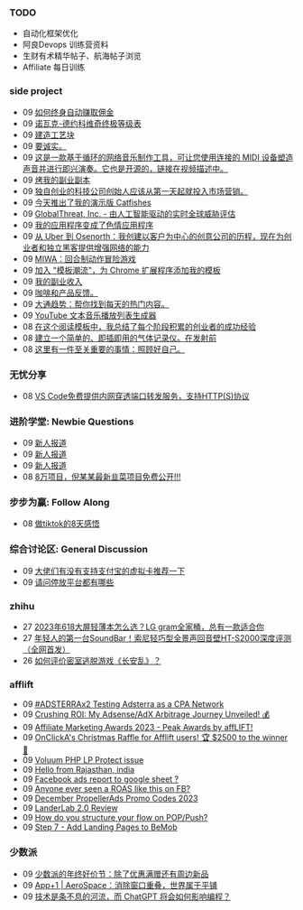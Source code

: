 ### TODO
-  自动化框架优化
-  阿良Devops 训练营资料
-  生财有术精华帖子、航海帖子浏览
-  Affiliate 每日训练

### side project
<!-- sideproject:START -->
-  09 [如何终身自动赚取佣金](https://olspsystem.com/join/448853)
-  09 [诺瓦克-德约科维奇终极等级表](https://youtu.be/eTFZDUKjQnU?si=NCnLbwyfoeDcOdmx)
-  09 [建造工艺块](https://old.reddit.com/r/tailwindcss/comments/18dkgso/launching_craftedblock/)
-  09 [要诚实。](https://www.reddit.com/r/SideProject/comments/18eekex/be_honest/)
-  09 [这是一款基于循环的网络音乐制作工具，可让您使用连接的 MIDI 设备塑造声音并进行即兴演奏。它也是开源的，链接在视频描述中。](https://www.youtube.com/watch?v=ONkM159dy3M)
-  09 [烤我的副业副本](https://www.reddit.com/r/SideProject/comments/18edy19/roast_my_side_project_copy/)
-  09 [独自创业的科技公司创始人应该从第一天起就投入市场营销。](https://www.reddit.com/r/SideProject/comments/18ed8nl/tech_founders_going_alone_should_jump_into/)
-  09 [今天推出了我的演示版 Catfishes](https://www.reddit.com/r/SideProject/comments/18ebgtm/launched_my_demo_catfishes_today/)
-  09 [GlobalThreat, Inc. - 由人工智能驱动的实时全球威胁评估](https://globalthreat.info/)
-  09 [我的应用程序变成了色情应用程序](https://www.reddit.com/r/SideProject/comments/18e9tgy/my_app_turned_into_a_porn_app/)
-  09 [从 Uber 到 Osenorth：我创建以客户为中心的创意公司的历程，现在为创业者和独立黑客提供增强网络的能力](https://www.reddit.com/r/SideProject/comments/18e8kpx/from_uber_to_osenorth_my_journey_to_a/)
-  09 [MIWA：回合制动作冒险游戏](https://www.reddit.com/r/SideProject/comments/18e4dso/miwa_turnbased_actionadventure_game/)
-  09 [加入 &quot;模板潮流&quot;，为 Chrome 扩展程序添加我的模板](https://www.reddit.com/r/SideProject/comments/18e5sx9/joining_the_boilerplate_trend_and_adding_mine_for/)
-  09 [我的副业收入](https://old.reddit.com/r/SideProject/comments/18e5q78/my_side_project_revenue/)
-  09 [咖啡和产品反馈。](https://www.instagram.com/p/C0fd9uSpLSJ/?igshid=MzRlODBiNWFlZA%3D%3D)
-  09 [大通趋势：帮你找到每天的热门内容。](https://www.reddit.com/r/SideProject/comments/18e359l/chase_trends_help_you_find_the_trending_content/)
-  09 [YouTube 文本音乐播放列表生成器](https://playlists.at/youtube/generate/)
-  08 [在这个阅读模板中，我总结了每个阶段积累的创业者的成功经验](https://old.reddit.com/r/SideProject/comments/18dx1i8/ive_summarized_the_successful_experiences_of/)
-  08 [建立一个简单的、即插即用的气体记录仪。在发射前](https://www.reddit.com/r/SideProject/comments/18dvyib/building_a_simple_pointandshoot_gas_log_in/)
-  08 [这里有一件至关重要的事情：照顾好自己。](https://www.reddit.com/r/SideProject/comments/18dvnj3/heres_something_crucial_taking_care_of_yourself/)<!-- sideproject:END -->


### 无忧分享
<!-- ruyo:START -->
-  08 [VS Code免费提供内网穿透端口转发服务，支持HTTP&lpar;S&rpar;协议](https://51.ruyo.net/18562.html)<!-- ruyo:END -->

### 进阶学堂: Newbie Questions
<!-- advertcn1:START -->
-  09 [新人报道](https://www.advertcn.com/thread-113251-1-1.html)
-  09 [新人报道](https://www.advertcn.com/thread-113249-1-1.html)
-  09 [新人报道](https://www.advertcn.com/thread-113248-1-1.html)
-  08 [8万项目，倪某某最新韭菜项目免费公开!!!](https://www.advertcn.com/thread-113241-1-1.html)<!-- advertcn1:END -->

### 步步为赢: Follow Along
<!-- advertcn2:START -->
-  08 [做tiktok的8天感悟](https://www.advertcn.com/thread-113232-1-1.html)<!-- advertcn2:END -->

### 综合讨论区: General Discussion
<!-- advertcn3:START -->
-  09 [大佬们有没有支持支付宝的虚拟卡推荐一下](https://www.advertcn.com/thread-113247-1-1.html)
-  09 [请问停放平台都有哪些](https://www.advertcn.com/thread-113244-1-1.html)<!-- advertcn3:END -->


### zhihu
<!-- zhihu:START -->
-  27 [2023年618大屏轻薄本怎么选？LG gram全家桶，总有一款适合你](http://zhuanlan.zhihu.com/p/632641888?utm_campaign=rss&utm_medium=rss&utm_source=rss&utm_content=title)
-  27 [年轻人的第一台SoundBar！索尼轻巧型全景声回音壁HT-S2000深度评测（全网首发）](http://zhuanlan.zhihu.com/p/630990296?utm_campaign=rss&utm_medium=rss&utm_source=rss&utm_content=title)
-  26 [如何评价密室逃脱游戏《长安乱》？](http://www.zhihu.com/question/563950552/answer/3045961312?utm_campaign=rss&utm_medium=rss&utm_source=rss&utm_content=title)<!-- zhihu:END -->

### afflift
<!-- afflift:START -->
-  09 [#ADSTERRAx2 Testing Adsterra as a CPA Network](https://afflift.com/f/threads/adsterrax2-testing-adsterra-as-a-cpa-network.11954/)
-  09 [Crushing ROI: My Adsense/AdX Arbitrage Journey Unveiled! 💰](https://afflift.com/f/threads/crushing-roi-my-adsense-adx-arbitrage-journey-unveiled-%F0%9F%92%B0.12228/)
-  09 [Affiliate Marketing Awards 2023 - Peak Awards by affLIFT!](https://afflift.com/f/threads/affiliate-marketing-awards-2023-peak-awards-by-afflift.12031/)
-  09 [OnClickA&#39;s Christmas Raffle for Afflift users! 🏆 $2500 to the winner 🌟](https://afflift.com/f/threads/onclickas-christmas-raffle-for-afflift-users-%F0%9F%8F%86-2500-to-the-winner-%F0%9F%8C%9F.12219/)
-  09 [Voluum PHP LP Protect issue](https://afflift.com/f/threads/voluum-php-lp-protect-issue.12223/)
-  09 [Hello from Rajasthan, india](https://afflift.com/f/threads/hello-from-rajasthan-india.12108/)
-  09 [Facebook ads report to google sheet ?](https://afflift.com/f/threads/facebook-ads-report-to-google-sheet.12227/)
-  09 [Anyone ever seen a ROAS like this on FB?](https://afflift.com/f/threads/anyone-ever-seen-a-roas-like-this-on-fb.12224/)
-  09 [December PropellerAds Promo Codes 2023](https://afflift.com/f/threads/december-propellerads-promo-codes-2023.12195/)
-  09 [LanderLab 2.0 Review](https://afflift.com/f/threads/landerlab-2-0-review.11405/)
-  09 [How do you structure your flow on POP/Push?](https://afflift.com/f/threads/how-do-you-structure-your-flow-on-pop-push.12226/)
-  09 [Step 7 - Add Landing Pages to BeMob](https://afflift.com/f/threads/step-7-add-landing-pages-to-bemob.7478/)<!-- afflift:END -->

### 少数派
<!-- sspai:START -->
-  09 [少数派的年终好价节：除了优惠满赠还有周边新品](https://sspai.com/post/84926)
-  09 [App+1 | AeroSpace：消除窗口重叠，世界属于平铺](https://sspai.com/post/84935)
-  09 [技术是条不息的河流，而 ChatGPT 将会如何影响编程？](https://sspai.com/post/84803)<!-- sspai:END -->
